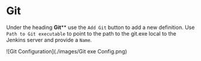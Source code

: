 # Git
Under the heading **Git**** use the `Add Git` button to add a new definition. Use `Path to Git executable` to point to the path to the git.exe local to the Jenkins server and provide a `Name`.

![Git Configuration](./images/Git exe Config.png)